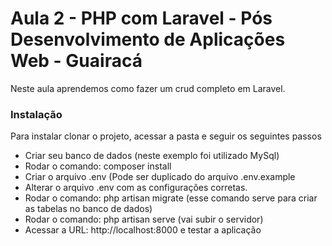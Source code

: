 <h1>Aula 2 - PHP com Laravel - Pós Desenvolvimento de Aplicações Web - Guairacá</h1>

<p>Neste aula aprendemos como fazer um crud completo em Laravel.</p>

<h3>Instalação</h3>

Para instalar clonar o projeto, acessar a pasta e seguir os seguintes passos
<ul>
  <li>Criar seu banco de dados (neste exemplo foi utilizado MySql)</li>
  <li>Rodar o comando: composer install</li>
  <li>Criar o arquivo .env (Pode ser duplicado do arquivo .env.example</li>
  <li>Alterar o arquivo .env com as configurações corretas.</li>
  <li>Rodar o comando: php artisan migrate (esse comando serve para criar as tabelas no banco de dados)</li>
  <li>Rodar o comando: php artisan serve (vai subir o servidor)</li>
  <li>Acessar a URL: http://localhost:8000 e testar a aplicação</li>
</ul>
